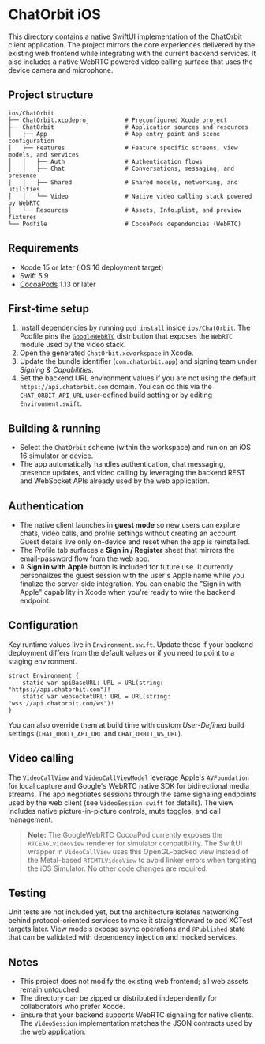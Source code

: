 # ChatOrbit iOS

This directory contains a native SwiftUI implementation of the ChatOrbit client application. The project mirrors the core experiences delivered by the existing web frontend while integrating with the current backend services. It also includes a native WebRTC powered video calling surface that uses the device camera and microphone.

## Project structure

```
ios/ChatOrbit
├── ChatOrbit.xcodeproj          # Preconfigured Xcode project
├── ChatOrbit                    # Application sources and resources
│   ├── App                      # App entry point and scene configuration
│   ├── Features                 # Feature specific screens, view models, and services
│   │   ├── Auth                 # Authentication flows
│   │   ├── Chat                 # Conversations, messaging, and presence
│   │   ├── Shared               # Shared models, networking, and utilities
│   │   └── Video                # Native video calling stack powered by WebRTC
│   └── Resources                # Assets, Info.plist, and preview fixtures
└── Podfile                      # CocoaPods dependencies (WebRTC)
```

## Requirements

- Xcode 15 or later (iOS 16 deployment target)
- Swift 5.9
- [CocoaPods](https://cocoapods.org) 1.13 or later

## First-time setup

1. Install dependencies by running `pod install` inside `ios/ChatOrbit`. The Podfile pins the [`GoogleWebRTC`](https://github.com/google/ios-webrtc) distribution that exposes the `WebRTC` module used by the video stack.
2. Open the generated `ChatOrbit.xcworkspace` in Xcode.
3. Update the bundle identifier (`com.chatorbit.app`) and signing team under *Signing & Capabilities*.
4. Set the backend URL environment values if you are not using the default `https://api.chatorbit.com` domain. You can do this via the `CHAT_ORBIT_API_URL` user-defined build setting or by editing `Environment.swift`.

## Building & running

- Select the `ChatOrbit` scheme (within the workspace) and run on an iOS 16 simulator or device.
- The app automatically handles authentication, chat messaging, presence updates, and video calling by leveraging the backend REST and WebSocket APIs already used by the web application.

## Authentication

- The native client launches in **guest mode** so new users can explore chats, video calls, and profile settings without creating an account. Guest details live only on-device and reset when the app is reinstalled.
- The Profile tab surfaces a **Sign in / Register** sheet that mirrors the email-password flow from the web app.
- A **Sign in with Apple** button is included for future use. It currently personalizes the guest session with the user's Apple name while you finalize the server-side integration. You can enable the "Sign in with Apple" capability in Xcode when you're ready to wire the backend endpoint.

## Configuration

Key runtime values live in `Environment.swift`. Update these if your backend deployment differs from the default values or if you need to point to a staging environment.

```
struct Environment {
    static var apiBaseURL: URL = URL(string: "https://api.chatorbit.com")!
    static var websocketURL: URL = URL(string: "wss://api.chatorbit.com/ws")!
}
```

You can also override them at build time with custom *User-Defined* build settings (`CHAT_ORBIT_API_URL` and `CHAT_ORBIT_WS_URL`).

## Video calling

The `VideoCallView` and `VideoCallViewModel` leverage Apple's `AVFoundation` for local capture and Google's WebRTC native SDK for bidirectional media streams. The app negotiates sessions through the same signaling endpoints used by the web client (see `VideoSession.swift` for details). The view includes native picture-in-picture controls, mute toggles, and call management.

> **Note:** The GoogleWebRTC CocoaPod currently exposes the `RTCEAGLVideoView` renderer for simulator compatibility. The SwiftUI wrapper in `VideoCallView` uses this OpenGL-backed view instead of the Metal-based `RTCMTLVideoView` to avoid linker errors when targeting the iOS Simulator. No other code changes are required.

## Testing

Unit tests are not included yet, but the architecture isolates networking behind protocol-oriented services to make it straightforward to add XCTest targets later. View models expose async operations and `@Published` state that can be validated with dependency injection and mocked services.

## Notes

- This project does not modify the existing web frontend; all web assets remain untouched.
- The directory can be zipped or distributed independently for collaborators who prefer Xcode.
- Ensure that your backend supports WebRTC signaling for native clients. The `VideoSession` implementation matches the JSON contracts used by the web application.

